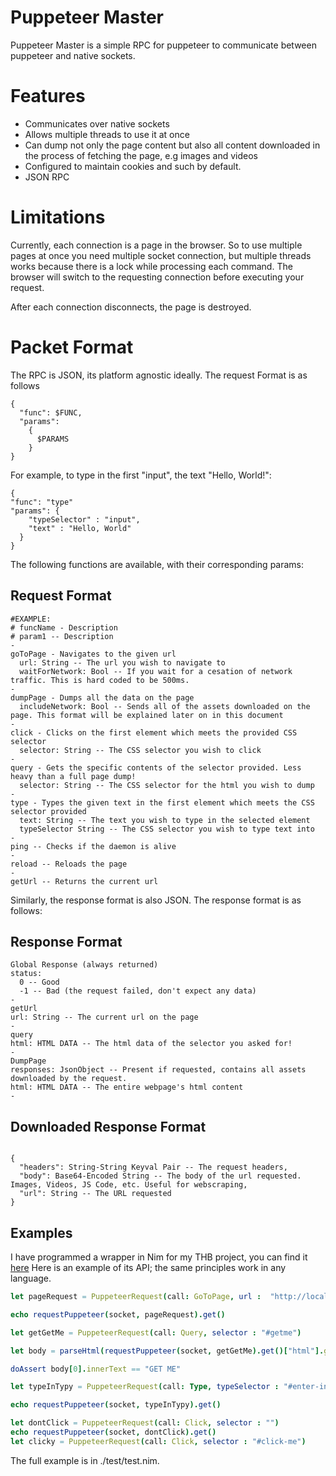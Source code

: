 # Puppeteer Master
Puppeteer Master is a simple RPC for puppeteer to communicate between puppeteer and native sockets. 

# Features
  - Communicates over native sockets
  - Allows multiple threads to use it at once
  - Can dump not only the page content but also all content downloaded in the process of fetching the page, e.g images and videos
  - Configured to maintain cookies and such by default.
  - JSON RPC

# Limitations
Currently, each connection is a page in the browser. So to use multiple pages at once you need multiple socket connection, but multiple threads works because there is a lock while processing each command. The browser will switch to the requesting connection before executing your request. 

After each connection disconnects, the page is destroyed.


# Packet Format
The RPC is JSON, its platform agnostic ideally. The request Format is as follows
```
{
  "func": $FUNC,
  "params":
    {
      $PARAMS
    } 
}
```
For example, to type in the first "input", the text "Hello, World!":
```
{
"func": "type"
"params": {
    "typeSelector" : "input",
    "text" : "Hello, World"
  }
}
```
The following functions are available, with their corresponding params:
## Request Format
```
#EXAMPLE:
# funcName - Description 
# param1 -- Description
-
goToPage - Navigates to the given url
  url: String -- The url you wish to navigate to
  waitForNetwork: Bool -- If you wait for a cesation of network traffic. This is hard coded to be 500ms.
-
dumpPage - Dumps all the data on the page
  includeNetwork: Bool -- Sends all of the assets downloaded on the page. This format will be explained later on in this document
-
click - Clicks on the first element which meets the provided CSS selector
  selector: String -- The CSS selector you wish to click
-
query - Gets the specific contents of the selector provided. Less heavy than a full page dump!
  selector: String -- The CSS selector for the html you wish to dump
-
type - Types the given text in the first element which meets the CSS selector provided
  text: String -- The text you wish to type in the selected element
  typeSelector String -- The CSS selector you wish to type text into
-
ping -- Checks if the daemon is alive
-
reload -- Reloads the page
-
getUrl -- Returns the current url
```
Similarly, the response format is also JSON. The response format is as follows: 
## Response Format
```
Global Response (always returned)
status:
  0 -- Good
  -1 -- Bad (the request failed, don't expect any data)
-
getUrl
url: String -- The current url on the page
-
query
html: HTML DATA -- The html data of the selector you asked for!
-
DumpPage
responses: JsonObject -- Present if requested, contains all assets downloaded by the request.
html: HTML DATA -- The entire webpage's html content
-
```
## Downloaded Response Format
```

{
  "headers": String-String Keyval Pair -- The request headers,
  "body": Base64-Encoded String -- The body of the url requested. Images, Videos, JS Code, etc. Useful for webscraping,
  "url": String -- The URL requested
}
```

## Examples

I have programmed a wrapper in Nim for my THB project, you can find it [here](https://raw.githubusercontent.com/albassort/puppeteerRPC/refs/heads/master/puppeteerRPC.nim)
Here is an example of its API; the same principles work in any language. 

```nim
let pageRequest = PuppeteerRequest(call: GoToPage, url :  "http://localhost:5173")

echo requestPuppeteer(socket, pageRequest).get()

let getGetMe = PuppeteerRequest(call: Query, selector : "#getme")

let body = parseHtml(requestPuppeteer(socket, getGetMe).get()["html"].getStr)

doAssert body[0].innerText == "GET ME"

let typeInTypy = PuppeteerRequest(call: Type, typeSelector : "#enter-in-me", text : testString)

echo requestPuppeteer(socket, typeInTypy).get()

let dontClick = PuppeteerRequest(call: Click, selector : "")
echo requestPuppeteer(socket, dontClick).get()
let clicky = PuppeteerRequest(call: Click, selector : "#click-me")
```
The full example is in ./test/test.nim.
